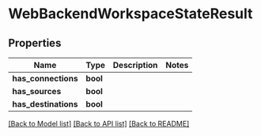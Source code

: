 # WebBackendWorkspaceStateResult

## Properties

Name | Type | Description | Notes
------------ | ------------- | ------------- | -------------
**has_connections** | **bool** |  | 
**has_sources** | **bool** |  | 
**has_destinations** | **bool** |  | 

[[Back to Model list]](../README.md#documentation-for-models) [[Back to API list]](../README.md#documentation-for-api-endpoints) [[Back to README]](../README.md)


